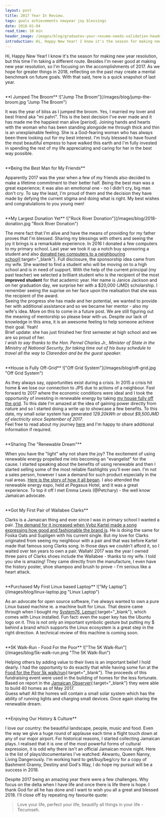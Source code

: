 ```yaml
---
layout: post
title: 2017 Year In Review.
tags: goals achievements newyear joy blessings
date: 2018-01-04
read_time: 10 min
header_image: /images/blog/graduates-your-resume-needs-validation-header.jpg
introduction: Hi, Happy New Year! I know it's the season for making new year resolution, but this time I'm taking a different route. Besides I'm never good at making new year resolution, so I'm focusing on the accomplishments of 2017. As we hope for greater things in 2018, reflecting on the past may create a mental benchmark on future goals. With that said, here is a snapshot of last year. 
---
```


Hi, Happy New Year! I know it's the season for making new year resolution, but this time I'm taking a different route. Besides I'm never good at making new year resolution, so I'm focusing on the accomplishments of 2017. As we hope for greater things in 2018, reflecting on the past may create a mental benchmark on future goals. With that said, here is a quick snapshot of last year. 

<br/>
**I Jumped The Broom**
!["Jump The Broom"](/images/blog/jump-the-broom.jpg "Jump The Broom")

It was the year of bliss as I jumped the broom. Yes, I married my lover and best friend aka "mi pahri". This is the best decision I've ever made and it has made me the happiest man alive [period]. Joining hands and hearts with the woman who has been standing alongside me through thick and thin is an unexplainable feeling. She is a God-fearing woman who has always been there looking out for my best interest. I'm truly blessed to have found the most beautiful empress to have walked this earth and I'm fully invested in spending the rest of my life appreciating and caring for her in the best way possible.

<br/>
**Being the Best Man for My Friends**

Apparently 2017 was the year when a few of my friends also decided to make a lifetime commitment to their better half. Being the best man was a great experience; it was also an emotional one - no I didn't cry, big man don't cry. To say the least, I'm proud of them and the decision they have made by defying the current stigma and doing what is right. My best wishes and congratulations to you young men!

<br/>
**My Largest Donation Yet**
!["Rock River Donation"](/images/blog/2018-donation.jpg "Rock River Donation")

The mere fact that I'm alive and have the means of providing for my father proves that I'm blessed. Sharing my blessings with others and seeing the joy it brings is a remarkable experience. In 2016 I donated a few computers to my primary school. Last year we took it up a notch buy sponsoring a student and also [donated two computers to a neighbouring school][computer_donation]{:target="_blank"}. Full disclosure, the sponsorship idea came from my wife. She wanted to find a student who will be moving on to a high school and is in need of support. With the help of the current principal (my past teacher) we selected a brilliant student who is the recipient of the most **improved student** for that academic year. Her name is Janice Jackson and on her graduation day, we surprise her with a $20,000 (JMD) scholarship. I remember seeing the suprise on her face upon the realisation that she was the recipient of the award. <br/>
Seeing the progress she has made and her potential, we wanted to provide her with additional assistance and so we became her mentor - also my wife's idea. More on this to come in a future post. We are still figuring out the meaning of mentorship so please bear with us. Despite our lack of knowledge in this area, it is an awesome feeling to help someone achieve their goal. Yeah! <br/>
Brief update: she has just finished her first semester at high school and we are so proud of her. <br/>
_I wish to say thanks to the Hon. Pernel Charles Jr., Minister of State in the Ministry of National Security, for taking time out of his busy schedule to travel all the way to Clarendon and be the guest speaker._

<br/>
**House is Fully Off-Grid**
!["Off Grid System"](/images/blog/off-grid.jpg "Off Grid System") 

As they always say, opportunities exist during a crisis. In 2015 a crisis hit home & we lose our connection to JPS due to actions of a neighbour. Fast forward to 2017 where the economic conditions were ideal and I took the opportunity of investing in renewable energy by taking [my house fully off the grid][house_off_grid]. To this date I'm amazed at the idea of gaining power directly from nature and so I started doing a write up to showcase a few benefits. To this date, my small solar system has generated _129.20kWh or about $9,500JMD of electricity since September of 2017_. <br/>
Feel free to read about my journey [here][house_off_grid] and I'm happy to share additional information if required.


<br/>
**Sharing The "Renewable Dream"**

When you have the "light" why not share the joy? The excitement of using renewable energy propelled me into becoming an "evangelist" for the cause. I started speaking about the benefits of using renewable and then I started selling some of the most reliable flashlights you'll ever own. I'm not a sales person, however I saw a demand for such product especially in the rual areas. [Here is the story of how it all began][hybrid_light]. I also attended the renewable energy expo, held at Pegasus Hotel, and it was a great experience. To top it off I met Emma Lewis (@Petchary) - the well know Jamaican advocate.


<br/>
**Got My First Pair of Wallabee Clarks**

Clarks is a Jamaican thing and ever since I was in primary school I wanted a pair. [The demand for it increased when Vybz Kartel made a song expressing how good and fashionable the brand is](https://www.theguardian.com/music/2010/jun/24/clarks-originals-vybz-kartel-reggae). He is doing the same for Foska Oats and Supligen with his current single. But my love for Clarks originated from seeing my neighbour with a pair and that was before Kartel made that famous song Clarks song. In those days we couldn't afford it, so I waited over ten years to own a pair. Wallah! 2017 was the year I owned three pairs of Clarks shoes include the Wallabee - thanks to my wife. I told you she is amazing! They came directly from the manufacture, I even have the history poster, shoe shampoo and brush to prove - I'm serious like a heart attack.


<br/>
**Purchased My First Linux based Laptop**
!["My Laptop"](/images/blog/linux-laptop.jpg "Linux Laptop")


As an advocate for open source software, I've always wanted to own a pure Linux based machine ie. a machine built for Linux. That desire came through when I bought my [System76, Lemur][system_76_laptop]{:target="_blank"}, which comes with Linux installed. Fun fact: even the super key has the Ubuntu logo on it. This is not only an important symbolic gesture but putting my $ behind a brand which supports the Linux ecosystem is a great step in the right direction. A technical review of this machine is coming soon.


<br/>
**5K Walk-Run - Food For the Poor**
!["The 5K Walk-Run"](/images/blog/5k-walk-run.png "The 5K Walk-Run")

Helping others by adding value to their lives is an important belief I hold dearly. I had the opportunity to do exactly that while having some fun at the [Food for the Poor 5k walk/run][food_for_the_poor]{:target="_blank"}. The proceeds of this fundraising event were used in the building of homes for the less fortunate. Based on report in the [Jamaican Observer][homes_report]{:target="_blank"} they were able to build 40 homes as of May 2017. <br/>
Guess what! All the homes will contain a small solar system which has the ability of running lights and charging small devices. Once again sharing the renewable dream.

<br/>
**Enjoying Our History & Culture**

I love our country: the beautiful landscape, people, music and food. Even the way we give a huge round of applause each time a flight touch down at any of our major airport. For historical reasons, I started collecting Jamaican plays. I realised that it is one of the most powerful forms of cultural expression, it is odd why there isn't an official Jamaican movie night. Here is the list of plays/documentaries I've watched: Akwantu, Queen Nanny, Living Dangerously. 
I'm working hard to get/buy/beg/cry for a copy of Bashment Granny, Destiny and God's Way, I do hope my pursuit will be a success in 2018.


Despite 2017 being an amazing year there were a few challenges. Why focus on the delta when I have life and once there is life there is hope. I thank God for all he has done and I want to wish you all a great and blessed 2018. I'll close off by repeating my favourite quote:

> Love your life, perfect your life, beautify all things in your life - Tecumseh. 


[computer_donation]: https://twitter.com/DAlexForce/status/847248558558294016 
[house_off_grid]: /2017/09/16/My-House-Is-Finally-Off-Grid.html
[hybrid_light]: /2017/02/10/Enlighten-Your-Darkness-The-HybridLight.html
[system_76_laptop]: https://system76.com/laptops/lemur
[food_for_the_poor]: https://twitter.com/FoodForThePoorJ/status/848552348649750528
[homes_report]: http://www.jamaicaobserver.com/news/40-homes-to-be-built-by-food-for-the-poor-this-year_98852?profile=1373